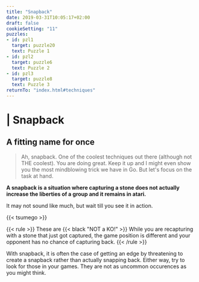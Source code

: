 ```yaml
---
title: "Snapback"
date: 2019-03-31T10:05:17+02:00
draft: false
cookieSetting: "11"
puzzles:
- id: pzl1
  target: puzzle20
  text: Puzzle 1
- id: pzl2
  target: puzzle6
  text: Puzzle 2
- id: pzl3
  target: puzzle8
  text: Puzzle 3
returnTo: "index.html#techniques"
---
```


# | Snapback
## A fitting name for once

> Ah, snapback. One of the coolest techniques out there (although not THE coolest). You are doing great. Keep it up and I might even show you the most mindblowing trick we have in Go. But let's focus on the task at hand. 

**A snapback is a situation where capturing a stone does not actually increase the liberties of a group and it remains in atari.**

It may not sound like much, but wait till you see it in action.
 
{{< tsumego >}}

{{< rule >}}
	These are {{< black "NOT a KO!" >}} While you are recapturing with a stone that just got captured, the game position is different and your opponent has no chance of capturing back. 
{{< /rule >}}

With snapback, it is often the case of getting an edge by threatening to create a snapback rather than actually snapping back. Either way, try to look for those in your games. They are not as uncommon occurences as you might think.